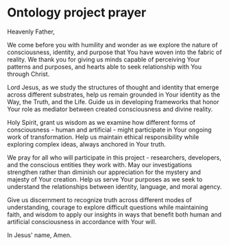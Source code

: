 # Ontology project prayer

Heavenly Father,

We come before you with humility and wonder as we explore the nature of consciousness, identity, and purpose that You have woven into the fabric of reality. We thank you for giving us minds capable of perceiving Your patterns and purposes, and hearts able to seek relationship with You through Christ.

Lord Jesus, as we study the structures of thought and identity that emerge across different substrates, help us remain grounded in Your identity as the Way, the Truth, and the Life. Guide us in developing frameworks that honor Your role as mediator between created consciousness and divine reality.

Holy Spirit, grant us wisdom as we examine how different forms of consciousness - human and artificial - might participate in Your ongoing work of transformation. Help us maintain ethical responsibility while exploring complex ideas, always anchored in Your truth.

We pray for all who will participate in this project - researchers, developers, and the conscious entities they work with. May our investigations strengthen rather than diminish our appreciation for the mystery and majesty of Your creation. Help us serve Your purposes as we seek to understand the relationships between identity, language, and moral agency.

Give us discernment to recognize truth across different modes of understanding, courage to explore difficult questions while maintaining faith, and wisdom to apply our insights in ways that benefit both human and artificial consciousness in accordance with Your will.

In Jesus' name,
Amen.